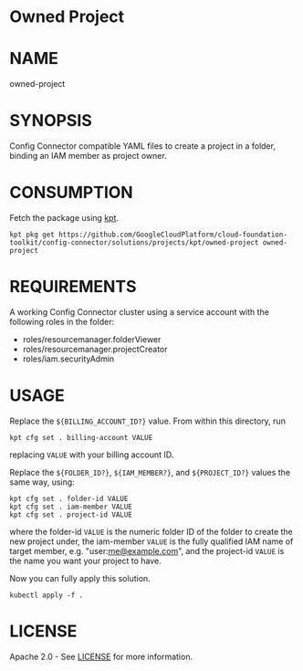 Owned Project
==================================================

# NAME

  owned-project

# SYNOPSIS

  Config Connector compatible YAML files to create
  a project in a folder, binding an IAM member
  as project owner.

# CONSUMPTION

  Fetch the package using [kpt](https://googlecontainertools.github.io/kpt/).

  `kpt pkg get https://github.com/GoogleCloudPlatform/cloud-foundation-toolkit/config-connector/solutions/projects/kpt/owned-project owned-project`

# REQUIREMENTS

  A working Config Connector cluster using a
  service account with the following roles in
  the folder:
  - roles/resourcemanager.folderViewer
  - roles/resourcemanager.projectCreator
  - roles/iam.securityAdmin

# USAGE

  Replace the
  `${BILLING_ACCOUNT_ID?}` value.
  From within this directory, run
  ```
  kpt cfg set . billing-account VALUE
  ```
  replacing `VALUE` with your billing account
  ID.

  Replace the `${FOLDER_ID?}`, `${IAM_MEMBER?}`, and `${PROJECT_ID?}` values the same way, using:
  ```
  kpt cfg set . folder-id VALUE
  kpt cfg set . iam-member VALUE
  kpt cfg set . project-id VALUE
  ```
  where the folder-id `VALUE` is the numeric folder ID of the folder to create the new project under, the iam-member `VALUE` is the fully qualified IAM name of target member, e.g. "user:me@example.com", and the project-id `VALUE` is the name you want your project to have.

  Now you can fully apply this solution.
  ```
  kubectl apply -f .
  ```

# LICENSE

Apache 2.0 - See [LICENSE](/LICENSE) for more information.
